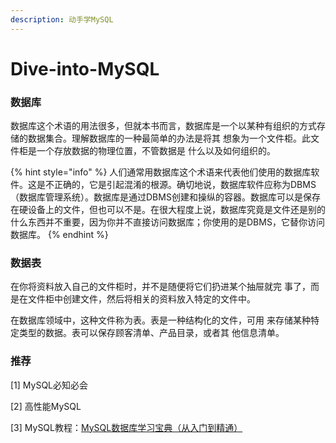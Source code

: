 ```yaml
---
description: 动手学MySQL
---
```


# Dive-into-MySQL

### 数据库

数据库这个术语的用法很多，但就本书而言，数据库是一个以某种有组织的方式存储的数据集合。理解数据库的一种最简单的办法是将其 想象为一个文件柜。此文件柜是一个存放数据的物理位置，不管数据是 什么以及如何组织的。

{% hint style="info" %}
人们通常用数据库这个术语来代表他们使用的数据库软件。这是不正确的，它是引起混淆的根源。确切地说，数据库软件应称为DBMS（数据库管理系统）。数据库是通过DBMS创建和操纵的容器。数据库可以是保存在硬设备上的文件，但也可以不是。在很大程度上说，数据库究竟是文件还是别的什么东西并不重要，因为你并不直接访问数据库；你使用的是DBMS，它替你访问数据库。
{% endhint %}

### 数据表

在你将资料放入自己的文件柜时，并不是随便将它们扔进某个抽屉就完 事了，而是在文件柜中创建文件，然后将相关的资料放入特定的文件中。

在数据库领域中，这种文件称为表。表是一种结构化的文件，可用 来存储某种特定类型的数据。表可以保存顾客清单、产品目录，或者其 他信息清单。

### 推荐

\[1\] MySQL必知必会

\[2\] 高性能MySQL

\[3\] MySQL教程：[MySQL数据库学习宝典（从入门到精通）](http://c.biancheng.net/mysql/)

